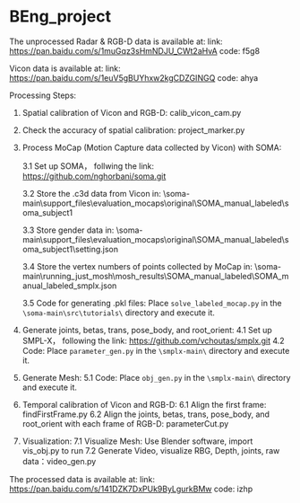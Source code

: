 # BEng_project

The unprocessed Radar & RGB-D data is available at:
link: https://pan.baidu.com/s/1muGqz3sHmNDJU_CWt2aHvA
code: f5g8

Vicon data is available at:
link: https://pan.baidu.com/s/1euV5gBUYhxw2kgCDZGINGQ
code: ahya

Processing Steps:
1. Spatial calibration of Vicon and RGB-D: calib_vicon_cam.py
2. Check the accuracy of spatial calibration: project_marker.py
3. Process MoCap (Motion Capture data collected by Vicon) with SOMA:
   
   3.1 Set up SOMA， follwing the link: https://github.com/nghorbani/soma.git
   
   3.2 Store the .c3d data from Vicon in: \soma-main\support_files\evaluation_mocaps\original\SOMA_manual_labeled\soma_subject1
   
   3.3 Store gender data in: \soma-main\support_files\evaluation_mocaps\original\SOMA_manual_labeled\soma_subject1\setting.json
   
   3.4 Store the vertex numbers of points collected by MoCap in: \soma-main\running_just_mosh\mosh_results\SOMA_manual_labeled\SOMA_manual_labeled_smplx.json
   
   3.5 Code for generating .pkl files: Place `solve_labeled_mocap.py` in the `\soma-main\src\tutorials\` directory and execute it.

5. Generate joints, betas, trans, pose_body, and root_orient:
   4.1 Set up SMPL-X， following the link: https://github.com/vchoutas/smplx.git
   4.2 Code: Place `parameter_gen.py` in the `\smplx-main\` directory and execute it.

6. Generate Mesh:
   5.1 Code: Place `obj_gen.py` in the `\smplx-main\` directory and execute it.

7. Temporal calibration of Vicon and RGB-D:
   6.1 Align the first frame: findFirstFrame.py
   6.2 Align the joints, betas, trans, pose_body, and root_orient with each frame of RGB-D: parameterCut.py

8. Visualization:
   7.1 Visualize Mesh: Use Blender software, import vis_obj.py to run
   7.2 Generate Video, visualize RBG, Depth, joints, raw data：video_gen.py

The processed data is available at:
link: https://pan.baidu.com/s/141DZK7DxPUk9ByLgurkBMw
code: izhp

